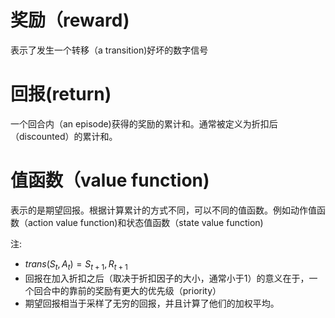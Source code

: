 # 奖励（reward)
表示了发生一个转移（a transition)好坏的数字信号

# 回报(return)
一个回合内（an episode)获得的奖励的累计和。通常被定义为折扣后（discounted）的累计和。

# 值函数（value function)
表示的是期望回报。根据计算累计的方式不同，可以不同的值函数。例如动作值函数（action value function)和状态值函数（state value function)

注:
- $trans(S_t,A_t) = S_{t+1},R_{t+1}$
- 回报在加入折扣之后（取决于折扣因子的大小，通常小于1）的意义在于，一个回合中的靠前的奖励有更大的优先级（priority）
- 期望回报相当于采样了无穷的回报，并且计算了他们的加权平均。